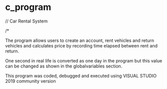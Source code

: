 # c_program

// Car Rental System

/*

The program allows users to create an account, rent vehicles and return vehicles
and calculates price by recording time elapsed between rent and return.

One second in real life is converted as one day in the program but this value can
be changed as shown in the globalvariables section.

This program was coded, debugged and executed using VISUAL STUDIO 2019 community version
